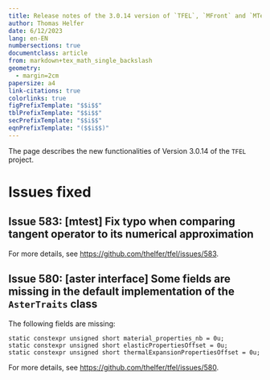 ```yaml
---
title: Release notes of the 3.0.14 version of `TFEL`, `MFront` and `MTest`
author: Thomas Helfer
date: 6/12/2023
lang: en-EN
numbersections: true
documentclass: article
from: markdown+tex_math_single_backslash
geometry:
  - margin=2cm
papersize: a4
link-citations: true
colorlinks: true
figPrefixTemplate: "$$i$$"
tblPrefixTemplate: "$$i$$"
secPrefixTemplate: "$$i$$"
eqnPrefixTemplate: "($$i$$)"
---
```


The page describes the new functionalities of Version 3.0.14 of the
`TFEL` project.

# Issues fixed

## Issue 583: [mtest] Fix typo when comparing tangent operator to its numerical approximation

For more details, see <https://github.com/thelfer/tfel/issues/583>.

## Issue 580: [aster interface] Some fields are missing in the default implementation of the `AsterTraits` class

The following fields are missing:

~~~~{.cxx}
static constexpr unsigned short material_properties_nb = 0u;
static constexpr unsigned short elasticPropertiesOffset = 0u;
static constexpr unsigned short thermalExpansionPropertiesOffset = 0u;
~~~~

For more details, see <https://github.com/thelfer/tfel/issues/580>.
